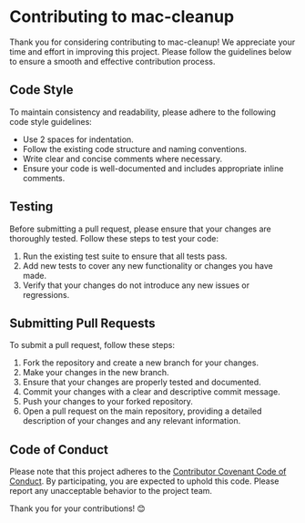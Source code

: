 # Contributing to mac-cleanup

Thank you for considering contributing to mac-cleanup! We appreciate your time and effort in improving this project. Please follow the guidelines below to ensure a smooth and effective contribution process.

## Code Style

To maintain consistency and readability, please adhere to the following code style guidelines:

- Use 2 spaces for indentation.
- Follow the existing code structure and naming conventions.
- Write clear and concise comments where necessary.
- Ensure your code is well-documented and includes appropriate inline comments.

## Testing

Before submitting a pull request, please ensure that your changes are thoroughly tested. Follow these steps to test your code:

1. Run the existing test suite to ensure that all tests pass.
2. Add new tests to cover any new functionality or changes you have made.
3. Verify that your changes do not introduce any new issues or regressions.

## Submitting Pull Requests

To submit a pull request, follow these steps:

1. Fork the repository and create a new branch for your changes.
2. Make your changes in the new branch.
3. Ensure that your changes are properly tested and documented.
4. Commit your changes with a clear and descriptive commit message.
5. Push your changes to your forked repository.
6. Open a pull request on the main repository, providing a detailed description of your changes and any relevant information.

## Code of Conduct

Please note that this project adheres to the [Contributor Covenant Code of Conduct](CODE_OF_CONDUCT.md). By participating, you are expected to uphold this code. Please report any unacceptable behavior to the project team.

Thank you for your contributions! 😊
